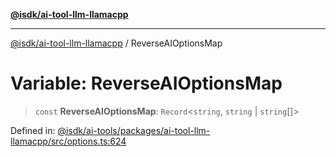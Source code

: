[**@isdk/ai-tool-llm-llamacpp**](../README.md)

***

[@isdk/ai-tool-llm-llamacpp](../globals.md) / ReverseAIOptionsMap

# Variable: ReverseAIOptionsMap

> `const` **ReverseAIOptionsMap**: `Record`\<`string`, `string` \| `string`[]\>

Defined in: [@isdk/ai-tools/packages/ai-tool-llm-llamacpp/src/options.ts:624](https://github.com/isdk/ai-tool-llm-llamacpp.js/blob/17d967afd0fac7d88c746125459fe87825a001bb/src/options.ts#L624)
